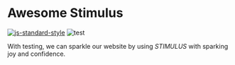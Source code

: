 # Awesome Stimulus

[![js-standard-style](https://img.shields.io/badge/code%20style-standard-brightgreen.svg)](http://standardjs.com)
![test](https://github.com/karn18/stimulus-testing/actions/workflows/stimulus.yml/badge.svg)

With testing, we can sparkle our website by using *STIMULUS* with sparking joy and confidence.

